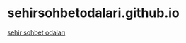 # sehirsohbetodalari.github.io
[sehir sohbet odaları](http://www.sohbetodalari.life/sehir-sohbet-odalari)
